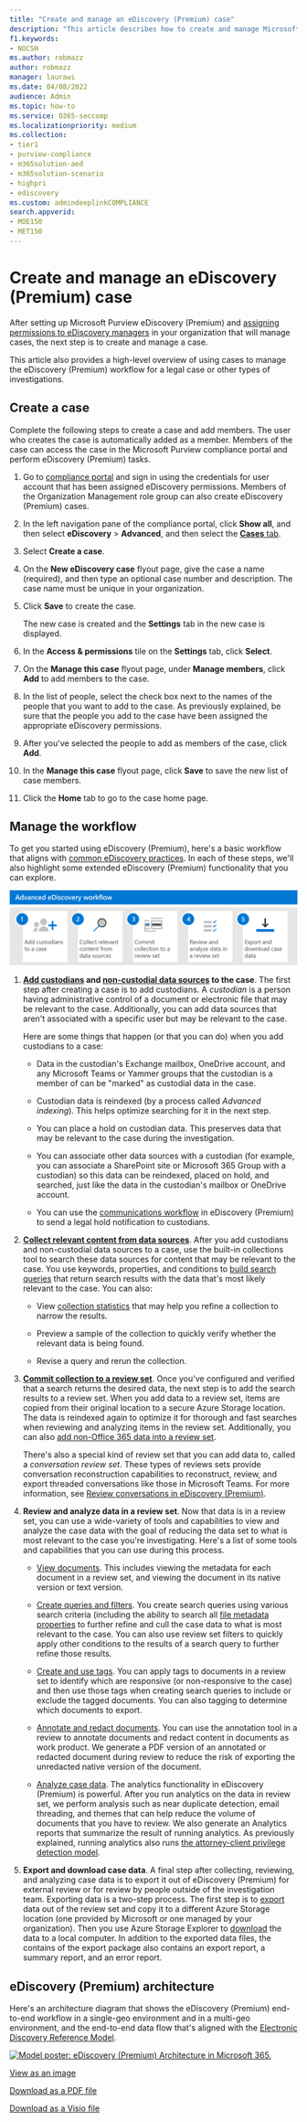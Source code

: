 ```yaml
---
title: "Create and manage an eDiscovery (Premium) case"
description: "This article describes how to create and manage Microsoft Purview eDiscovery (Premium) cases. The first step is to create a case and start using eDiscovery (Premium) features and functionality."
f1.keywords:
- NOCSH
ms.author: robmazz
author: robmazz
manager: laurawi
ms.date: 04/08/2022
audience: Admin
ms.topic: how-to
ms.service: O365-seccomp
ms.localizationpriority: medium
ms.collection: 
- tier1
- purview-compliance
- m365solution-aed
- m365solution-scenario
- highpri
- ediscovery
ms.custom: admindeeplinkCOMPLIANCE
search.appverid: 
- MOE150
- MET150
---
```


# Create and manage an eDiscovery (Premium) case

After setting up Microsoft Purview eDiscovery (Premium) and [assigning permissions to eDiscovery managers](get-started-with-advanced-ediscovery.md#step-2-assign-ediscovery-permissions) in your organization that will manage cases, the next step is to create and manage a case.

This article also provides a high-level overview of using cases to manage the eDiscovery (Premium) workflow for a legal case or other types of investigations.

## Create a case

Complete the following steps to create a case and add members. The user who creates the case is automatically added as a member. Members of the case can access the case in the Microsoft Purview compliance portal and perform eDiscovery (Premium) tasks.

1. Go to <a href="https://go.microsoft.com/fwlink/p/?linkid=2077149" target="_blank">compliance portal</a> and sign in using the credentials for user account that has been assigned eDiscovery permissions. Members of the Organization Management role group can also create eDiscovery (Premium) cases.

2. In the left navigation pane of the compliance portal, click **Show all**, and then select **eDiscovery** > **Advanced**, and then select the  <a href="https://go.microsoft.com/fwlink/p/?linkid=2173764" target="_blank">**Cases** tab</a>.

3. Select **Create a case**.

4. On the **New eDiscovery case** flyout page, give the case a name (required), and then type an optional case number and description. The case name must be unique in your organization.

5. Click **Save** to create the case.

   The new case is created and the **Settings** tab in the new case is displayed.

6. In the **Access & permissions** tile on the **Settings** tab, click **Select**.

7. On the **Manage this case** flyout page, under **Manage members**, click **Add** to add members to the case.

8. In the list of people, select the check box next to the names of the people that you want to add to the case. As previously explained, be sure that the people you add to the case have been assigned the appropriate eDiscovery permissions.

9. After you've selected the people to add as members of the case, click **Add**.

10. In the **Manage this case** flyout page, click **Save** to save the new list of case members.

11. Click the **Home** tab to go to the case home page.

## Manage the workflow

To get you started using eDiscovery (Premium), here's a basic workflow that aligns with [common eDiscovery practices](advanced-ediscovery-edrm.md). In each of these steps, we'll also highlight some extended eDiscovery (Premium) functionality that you can explore.

![eDiscovery (Premium) workflow.](../media/AeDWorkflow.png)

1. **[Add custodians](add-custodians-to-case.md) and [non-custodial data sources](non-custodial-data-sources.md) to the case**. The first step after creating a case is to add custodians. A *custodian* is a person having administrative control of a document or electronic file that may be relevant to the case. Additionally, you can add data sources that aren't associated with a specific user but may be relevant to the case.

   Here are some things that happen (or that you can do) when you add custodians to a case:

   - Data in the custodian's Exchange mailbox, OneDrive account, and any Microsoft Teams or Yammer groups that the custodian is a member of can be "marked" as custodial data in the case.
  
   - Custodian data is reindexed (by a process called *Advanced indexing*). This helps optimize searching for it in the next step.
  
   - You can place a hold on custodian data. This preserves data that may be relevant to the case during the investigation.
  
   - You can associate other data sources with a custodian (for example, you can associate a SharePoint site or Microsoft 365 Group with a custodian) so this data can be reindexed, placed on hold, and searched, just like the data in the custodian's mailbox or OneDrive account.

   - You can use the [communications workflow](managing-custodian-communications.md) in eDiscovery (Premium) to send a legal hold notification to custodians.

2. **[Collect relevant content from data sources](create-draft-collection.md)**. After you add custodians and non-custodial data sources to a case, use the built-in collections tool to search these data sources for content that may be relevant to the case. You use keywords, properties, and conditions to [build search queries](building-search-queries.md) that return search results with the data that's most likely relevant to the case. You can also:

   - View [collection statistics](collection-statistics-reports.md) that may help you refine a collection to narrow the results.

   - Preview a sample of the collection to quickly verify whether the relevant data is being found.

   - Revise a query and rerun the collection.

3. **[Commit collection to a review set](commit-draft-collection.md)**. Once you've configured and verified that a search returns the desired data, the next step is to add the search results to a review set. When you add data to a review set, items are copied from their original location to a secure Azure Storage location. The data is reindexed again to optimize it for thorough and fast searches when reviewing and analyzing items in the review set. Additionally, you can also [add non-Office 365 data into a review set](load-non-office-365-data-into-a-review-set.md).

   There's also a special kind of review set that you can add data to, called a *conversation review set*. These types of reviews sets provide conversation reconstruction capabilities to reconstruct, review, and export threaded conversations like those in Microsoft Teams. For more information, see [Review conversations in eDiscovery (Premium)](conversation-review-sets.md).

4. **Review and analyze data in a review set**. Now that data is in a review set, you can use a wide-variety of tools and capabilities to view and analyze the case data with the goal of reducing the data set to what is most relevant to the case you're investigating. Here's a list of some tools and capabilities that you can use during this process.

   - [View documents](view-documents-in-review-set.md). This includes viewing the metadata for each document in a review set, and viewing the document in its native version or text version.

   - [Create queries and filters](review-set-search.md). You create search queries using various search criteria (including the ability to search all [file metadata properties](document-metadata-fields-in-advanced-ediscovery.md) to further refine and cull the case data to what is most relevant to the case. You can also use review set filters to quickly apply other conditions to the results of a search query to further refine those results. 

   - [Create and use tags](tagging-documents.md). You can apply tags to documents in a review set to identify which are responsive (or non-responsive to the case) and then use those tags when creating search queries to include or exclude the tagged documents. You can also tagging to determine which documents to export.

   - [Annotate and redact documents](view-documents-in-review-set.md#annotate-view). You can use the annotation tool in a review to annotate documents and redact content in documents as work product. We generate a PDF version of an annotated or redacted document during review to reduce the risk of exporting the unredacted native version of the document.

   - [Analyze case data](analyzing-data-in-review-set.md). The analytics functionality in eDiscovery (Premium) is powerful. After you run analytics on the data in review set, we perform analysis such as near duplicate detection, email threading, and themes that can help reduce the volume of documents that you have to review. We also generate an Analytics reports that summarize the result of running analytics. As previously explained, running analytics also runs [the attorney-client privilege detection model](attorney-privilege-detection.md#use-the-attorney-client-privilege-detection-model).

5. **Export and download case data**. A final step after collecting, reviewing, and analyzing case data is to export it out of eDiscovery (Premium) for external review or for review by people outside of the investigation team. Exporting data is a two-step process. The first step is to [export](export-documents-from-review-set.md) data out of the review set and copy it to a different Azure Storage location (one provided by Microsoft or one managed by your organization). Then you use Azure Storage Explorer to [download](download-export-jobs.md) the data to a local computer. In addition to the exported data files, the contains of the export package also contains an export report, a summary report, and an error report.

## eDiscovery (Premium) architecture

Here's an architecture diagram that shows the eDiscovery (Premium) end-to-end workflow in a single-geo environment and in a multi-geo environment, and the end-to-end data flow that's aligned with the [Electronic Discovery Reference Model](overview-ediscovery-20.md#ediscovery-premium-alignment-with-the-electronic-discovery-reference-model).

[![Model poster: eDiscovery (Premium) Architecture in Microsoft 365.](../media/solutions-architecture-center/ediscovery-poster-thumb.png)](../media/solutions-architecture-center/m365-advanced-ediscovery-architecture.png)

[View as an image](../media/solutions-architecture-center/m365-advanced-ediscovery-architecture.png)

[Download as a PDF file](https://download.microsoft.com/download/d/1/c/d1ce536d-9bcf-4d31-b75b-fcf0dc560665/m365-advanced-ediscovery-architecture.pdf)

[Download as a Visio file](https://download.microsoft.com/download/d/1/c/d1ce536d-9bcf-4d31-b75b-fcf0dc560665/m365-advanced-ediscovery-architecture.vsdx)
